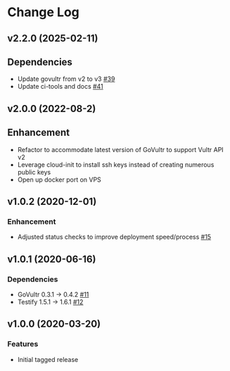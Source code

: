 # Change Log

## v2.2.0 (2025-02-11)
##  Dependencies
 * Update govultr from v2 to v3 [#39](https://github.com/vultr/docker-machine-driver-vultr/pull/39)
 * Update ci-tools and docs [#41](https://github.com/vultr/docker-machine-driver-vultr/pull/41)

## v2.0.0 (2022-08-2)
## Enhancement
 * Refactor to accommodate latest version of GoVultr to support Vultr API v2
 * Leverage cloud-init to install ssh keys instead of creating numerous public keys
 * Open up docker port on VPS
## v1.0.2 (2020-12-01)
### Enhancement
* Adjusted status checks to improve deployment speed/process [#15](https://github.com/vultr/docker-machine-driver-vultr/issues/15)

## v1.0.1 (2020-06-16)
### Dependencies
* GoVultr 0.3.1 -> 0.4.2 [#11](https://github.com/vultr/docker-machine-driver-vultr/pull/11)
* Testify 1.5.1 -> 1.6.1 [#12](https://github.com/vultr/docker-machine-driver-vultr/pull/12)

## v1.0.0 (2020-03-20)
### Features
* Initial tagged release

